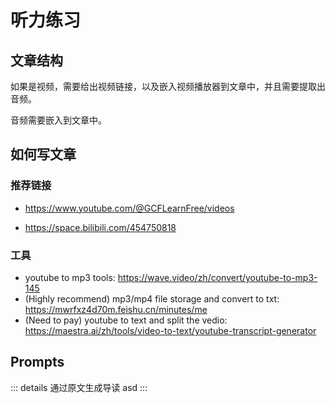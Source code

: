 # 听力练习

## 文章结构

如果是视频，需要给出视频链接，以及嵌入视频播放器到文章中，并且需要提取出音频。

音频需要嵌入到文章中。

## 如何写文章

### 推荐链接

* https://www.youtube.com/@GCFLearnFree/videos

* https://space.bilibili.com/454750818

### 工具

* youtube to mp3 tools: https://wave.video/zh/convert/youtube-to-mp3-145
* (Highly recommend) mp3/mp4 file storage and convert to txt: https://mwrfxz4d70m.feishu.cn/minutes/me
* (Need to pay) youtube to text and split the vedio: https://maestra.ai/zh/tools/video-to-text/youtube-transcript-generator

## Prompts

::: details 通过原文生成导读
asd
:::
